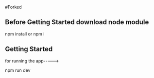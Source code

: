 #Forked

## Before Getting Started download node module
npm install or npm i

## Getting Started

for running the app----->

npm run dev
